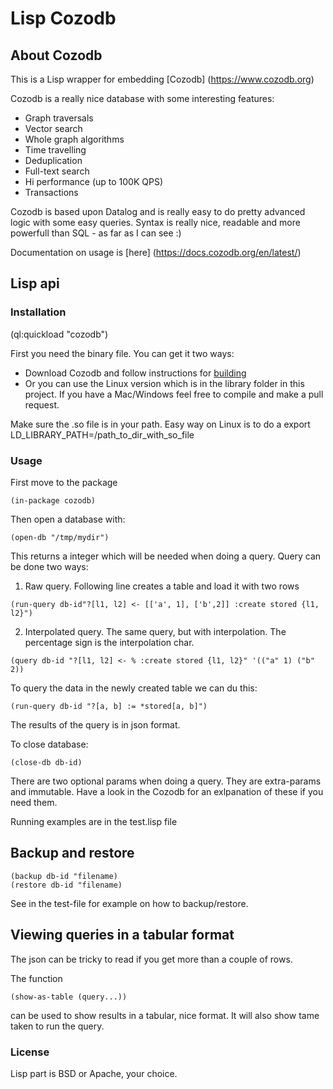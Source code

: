 # Lisp Cozodb

## About Cozodb

This is a Lisp wrapper for embedding [Cozodb] (https://www.cozodb.org)

Cozodb is a really nice database with some interesting features:

- Graph traversals
- Vector search
- Whole graph algorithms
- Time travelling
- Deduplication
- Full-text search
- Hi performance (up to 100K QPS)
- Transactions

Cozodb is based upon Datalog and is really easy to do pretty advanced logic with some easy queries. Syntax is really nice, readable and more powerfull than SQL - as far as I can see :)

Documentation on usage is [here] (https://docs.cozodb.org/en/latest/)

## Lisp api

### Installation

(ql:quickload "cozodb")

First you need the binary file. You can get it two ways:

- Download Cozodb and follow instructions for [building](https://github.com/cozodb/cozo/tree/main/cozo-lib-c)
- Or you can use the Linux version which is in the library folder in this project. If you have a Mac/Windows feel free to compile and make a pull request.

Make sure the .so file is in your path. Easy way on Linux is to do a export LD_LIBRARY_PATH=/path_to_dir_with_so_file

### Usage

First move to the package

```
(in-package cozodb)
```

Then open a database with:

```
(open-db "/tmp/mydir")
```

This returns a integer which will be needed when doing a query. Query can be done two ways:

1) Raw query. Following line creates a table and load it with two rows

```
(run-query db-id"?[l1, l2] <- [['a', 1], ['b',2]] :create stored {l1, l2}")
```

2) Interpolated query. The same query, but with interpolation. The percentage sign is the interpolation char.

```
(query db-id "?[l1, l2] <- % :create stored {l1, l2}" '(("a" 1) ("b" 2))
```

To query the data in the newly created table we can du this:
```
(run-query db-id "?[a, b] := *stored[a, b]")
```

The results of the query is in json format.

To close database:
```
(close-db db-id)
```

There are two optional params when doing a query. They are extra-params and immutable. Have a look in the Cozodb for an exlpanation of these if you need them.

Running examples are in the test.lisp file

## Backup and restore

```
(backup db-id "filename)
(restore db-id "filename)
```

See in the test-file for example on how to backup/restore.

## Viewing queries in a tabular format

The json can be tricky to read if you get more than a couple of rows.

The function

```
(show-as-table (query...))
```

can be used to show results in a tabular, nice format. It will also show tame taken to run the query.

### License

Lisp part is BSD or Apache, your choice.

